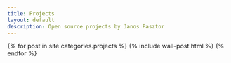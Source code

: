 ```yaml
---
title: Projects
layout: default
description: Open source projects by Janos Pasztor
---
```


<div class="wall">
<div class="wall__postlist">
{% for post in site.categories.projects %}
{% include wall-post.html %}
{% endfor %}
</div>
</div>
